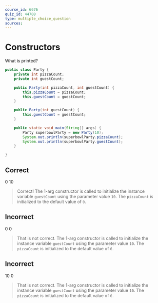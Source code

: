 ```yaml
---
course_id: 6676
quiz_id: 44708
type: multiple_choice_question
sources:
---
```


# Constructors

What is printed?

```java
public class Party {
    private int pizzaCount;
    private int guestCount;

    public Party(int pizzaCount, int guestCount) {
        this.pizzaCount = pizzaCount;
        this.guestCount = guestCount;
    }

    public Party(int guestCount) {
        this.guestCount = guestCount;
    }

    public static void main(String[] args) {
        Party superbowlParty = new Party(10);
        System.out.println(superbowlParty.pizzaCount);
        System.out.println(superbowlParty.guestCount);
    }

}
```

## Correct

0
10

> Correct! The 1-arg constructor is called to initialize the instance variable
> `guestCount` using the parameter value `10`.  The `pizzaCount` is initialized to the
> default value of `0`.

## Incorrect

0
0

> That is not correct. The 1-arg constructor is called to initialize the instance variable
> `guestCount` using the parameter value `10`.  The `pizzaCount` is initialized to the
> default value of `0`.

## Incorrect

10
0

> That is not correct.  The 1-arg constructor is called to initialize the instance variable
> `guestCount` using the parameter value `10`.  The `pizzaCount` is initialized to the
> default value of `0`.
